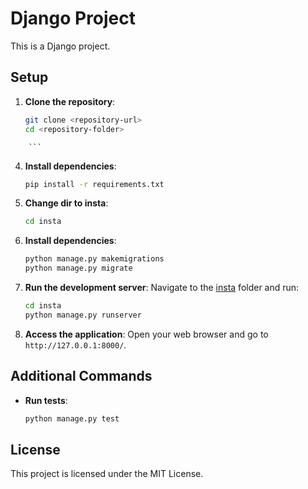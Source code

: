 # Django Project

This is a Django project.

## Setup

1. **Clone the repository**:
    ```sh
    git clone <repository-url>
    cd <repository-folder>
    ```

<!-- 2. **Create a virtual environment**:
    ```sh
    python -m venv venv
    ```

3. **Activate the virtual environment**:
    - On Windows:
        ```sh
        venv\Scripts\activate
        ```
    - On macOS and Linux:
        ```sh
        source venv/bin/activate -->
        ```

4. **Install dependencies**:
    ```sh
    pip install -r requirements.txt
    ```
5. **Change dir to insta**:
    ```sh
    cd insta
    ```

6. **Install dependencies**:
    ```sh
    python manage.py makemigrations
    python manage.py migrate
    ```

<!-- 6. **Create a superuser**:
    ```sh
    python manage.py createsuperuser
    ``` -->

7. **Run the development server**:
    Navigate to the [insta](http://_vscodecontentref_/2) folder and run:
    ```sh
    cd insta
    python manage.py runserver
    ```

8. **Access the application**:
    Open your web browser and go to `http://127.0.0.1:8000/`.

## Additional Commands

- **Run tests**:
    ```sh
    python manage.py test
    ```
<!-- 
- **Collect static files**:
    ```sh
    python manage.py collectstatic
    ``` -->

## License

This project is licensed under the MIT License.